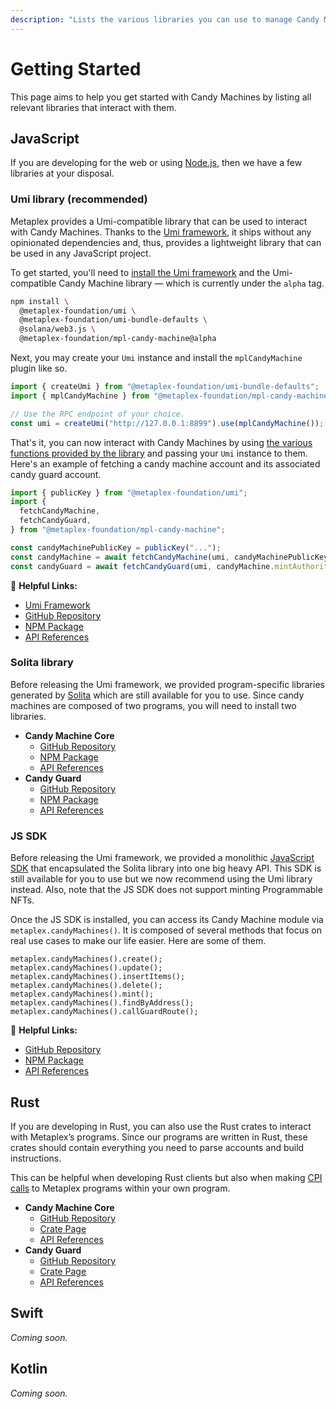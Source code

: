 ```yaml
---
description: "Lists the various libraries you can use to manage Candy Machines."
---
```


# Getting Started

This page aims to help you get started with Candy Machines by listing all relevant libraries that interact with them.

## JavaScript

If you are developing for the web or using [Node.js](https://nodejs.org/en/), then we have a few libraries at your disposal.

### Umi library (recommended)

Metaplex provides a Umi-compatible library that can be used to interact with Candy Machines. Thanks to the [Umi framework](https://github.com/metaplex-foundation/umi), it ships without any opinionated dependencies and, thus, provides a lightweight library that can be used in any JavaScript project.

To get started, you'll need to [install the Umi framework](https://github.com/metaplex-foundation/umi/blob/main/docs/installation.md) and the Umi-compatible Candy Machine library — which is currently under the `alpha` tag.

```sh
npm install \
  @metaplex-foundation/umi \
  @metaplex-foundation/umi-bundle-defaults \
  @solana/web3.js \
  @metaplex-foundation/mpl-candy-machine@alpha
```

Next, you may create your `Umi` instance and install the `mplCandyMachine` plugin like so.

```ts
import { createUmi } from "@metaplex-foundation/umi-bundle-defaults";
import { mplCandyMachine } from "@metaplex-foundation/mpl-candy-machine";

// Use the RPC endpoint of your choice.
const umi = createUmi("http://127.0.0.1:8899").use(mplCandyMachine());
```

That's it, you can now interact with Candy Machines by using [the various functions provided by the library](https://mpl-candy-machine-js-docs.vercel.app/) and passing your `Umi` instance to them. Here's an example of fetching a candy machine account and its associated candy guard account.

```ts
import { publicKey } from "@metaplex-foundation/umi";
import {
  fetchCandyMachine,
  fetchCandyGuard,
} from "@metaplex-foundation/mpl-candy-machine";

const candyMachinePublicKey = publicKey("...");
const candyMachine = await fetchCandyMachine(umi, candyMachinePublicKey);
const candyGuard = await fetchCandyGuard(umi, candyMachine.mintAuthority);
```

🔗 **Helpful Links:**

- [Umi Framework](https://github.com/metaplex-foundation/umi)
- [GitHub Repository](https://github.com/metaplex-foundation/mpl-candy-machine)
- [NPM Package](https://www.npmjs.com/package/@metaplex-foundation/mpl-candy-machine)
- [API References](https://mpl-candy-machine-js-docs.vercel.app/)

### Solita library

Before releasing the Umi framework, we provided program-specific libraries generated by [Solita](https://github.com/metaplex-foundation/solita) which are still available for you to use. Since candy machines are composed of two programs, you will need to install two libraries.

- **Candy Machine Core**
  - [GitHub Repository](https://github.com/metaplex-foundation/mpl-candy-machine/tree/main/clients/js-solita-candy-machine-core)
  - [NPM Package](https://www.npmjs.com/package/@metaplex-foundation/mpl-candy-machine-core)
  - [API References](https://metaplex-foundation.github.io/metaplex-program-library/docs/candy-machine-core/index.html)
- **Candy Guard**
  - [GitHub Repository](https://github.com/metaplex-foundation/mpl-candy-machine/tree/main/clients/js-solita-candy-guard)
  - [NPM Package](https://www.npmjs.com/package/@metaplex-foundation/mpl-candy-guard)
  - [API References](https://metaplex-foundation.github.io/mpl-candy-guard/index.html)

### JS SDK

Before releasing the Umi framework, we provided a monolithic [JavaScript SDK](https://github.com/metaplex-foundation/js) that encapsulated the Solita library into one big heavy API. This SDK is still available for you to use but we now recommend using the Umi library instead. Also, note that the JS SDK does not support minting Programmable NFTs.

Once the JS SDK is installed, you can access its Candy Machine module via `metaplex.candyMachines()`. It is composed of several methods that focus on real use cases to make our life easier. Here are some of them.

```tsx
metaplex.candyMachines().create();
metaplex.candyMachines().update();
metaplex.candyMachines().insertItems();
metaplex.candyMachines().delete();
metaplex.candyMachines().mint();
metaplex.candyMachines().findByAddress();
metaplex.candyMachines().callGuardRoute();
```

🔗 **Helpful Links:**

- [GitHub Repository](https://github.com/metaplex-foundation/js)
- [NPM Package](https://www.npmjs.com/package/@metaplex-foundation/js)
- [API References](https://metaplex-foundation.github.io/js/classes/js.CandyMachineClient.html)

## Rust

If you are developing in Rust, you can also use the Rust crates to interact with Metaplex’s programs. Since our programs are written in Rust, these crates should contain everything you need to parse accounts and build instructions.

This can be helpful when developing Rust clients but also when making [CPI calls](https://solanacookbook.com/references/programs.html#how-to-do-cross-program-invocation) to Metaplex programs within your own program.

- **Candy Machine Core**
  - [GitHub Repository](https://github.com/metaplex-foundation/mpl-candy-machine/tree/main/programs/candy-machine-core)
  - [Crate Page](https://crates.io/crates/mpl-candy-machine-core)
  - [API References](https://docs.rs/mpl-candy-machine-core/0.1.0/mpl_candy_machine_core/)
- **Candy Guard**
  - [GitHub Repository](https://github.com/metaplex-foundation/mpl-candy-machine/tree/main/programs/candy-guard)
  - [Crate Page](https://crates.io/crates/mpl-candy-guard)
  - [API References](https://docs.rs/mpl-candy-guard/0.1.0/mpl_candy_guard/)

## Swift

_Coming soon._

## Kotlin

_Coming soon._
